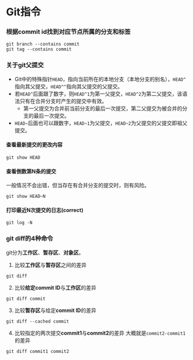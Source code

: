 # Git指令
### 根据commit id找到对应节点所属的分支和标签
```
git branch --contains commit
git tag --contains commit
```
### 关于git父提交
* Git中的特殊指针`HEAD`，指向当前所在的本地分支（本地分支的别名），`HEAD^`指向其父提交，`HEAD^^`指向其父提交的父提交。  
* 若`HEAD^`后面跟了数字，则`HEAD^1`为第一父提交，`HEAD^2`为第二父提交，该语法只有在合并分支时产生的提交中有效。  
  * 第一父提交为合并前当前分支的最后一次提交，第二父提交为被合并的分支的最后一次提交。  
* `HEAD~`后面也可以跟数字，`HEAD~1`为父提交，`HEAD~2`为父提交的父提交即祖父提交。 
#### 查看最新提交的更改内容
```
git show HEAD
```
#### 查看倒数第N条的提交
一般情况不会出错，但当存在有合并分支的提交时，则有风险。
```
git show HEAD~N
```
#### 打印最近N次提交的日志(correct)
```
git log -N
```
### git diff的4种命令
git分为**工作区**、**暂存区**、**对象区**。
1. 比较**工作区**与**暂存区**之间的差异
```
git diff
```
2. 比较**给定commit ID**与**工作区**的差异
```
git diff commit
```
3. 比较**暂存区**与给定**commit ID**的差异
```
git diff --cached commit
```
4. 比较指定的两次提交**commit1**与**commit2**的差异
大概就是`commit2-commit1`的差异
```
git diff commit1 commit2
```

